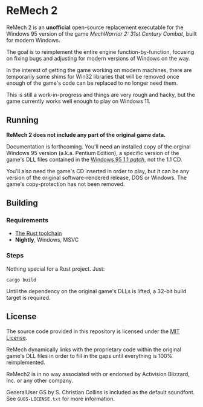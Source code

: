 # ReMech 2

ReMech 2 is an **unofficial** open-source replacement executable for the Windows
95 version of the game _MechWarrior 2: 31st Century Combat_, built for modern
Windows.

The goal is to reimplement the entire engine function-by-function, focusing on
fixing bugs and adjusting for modern versions of Windows on the way.

In the interest of getting the game working on modern machines, there are
temporarily some shims for Win32 libraries that will be removed once enough of
the game's code can be replaced to no longer need them.

This is still a work-in-progress and things are very rough and hacky, but the
game currently works well enough to play on Windows 11.

## Running
__ReMech 2 does not include any part of the original game data.__

Documentation is forthcoming. You'll need an installed copy of the orginal
Windows 95 version (a.k.a. Pentium Edition), a specific version of the game's
DLL files contained in the
[Windows 95 1.1 _patch_](https://archive.org/details/mw2patch), not the 1.1 CD.

You'll also need the game's CD inserted in order to play, but it can be any
version of the original software-rendered release, DOS or Windows. The game's
copy-protection has not been removed.

## Building
### Requirements
* [The Rust toolchain](https://rustup.rs/)
* **Nightly**, Windows, MSVC

### Steps
Nothing special for a Rust project. Just:

`cargo build`

Until the dependency on the original game's DLLs is lifted, a 32-bit build 
target is required.

## License
The source code provided in this repository is licensed under the
[MIT License](LICENSE.md).

ReMech dynamically links with the proprietary code within the original game's
DLL files in order to fill in the gaps until everything is 100% reimplemented.

ReMech2 is in no way associated with or endorsed by Activision Blizzard, Inc. or
any other company.

GeneralUser GS by S. Christian Collins is included as the default soundfont. 
See `GUGS-LICENSE.txt` for more information.
